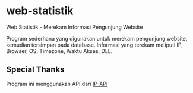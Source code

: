# web-statistik


Web Statistik - Merekam Informasi Pengunjung Website

Program sederhana yang digunakan untuk merekam pengunjung website, kemudian tersimpan pada database. 
Informasi yang terekam meliputi IP, Browser, OS, Timezone, Waktu Akses, DLL.

## Special Thanks

Program ini menggunakan API dari <a href="http://ip-api.com/">IP-API</a>

